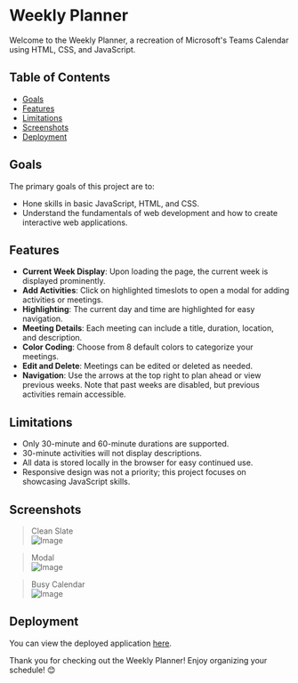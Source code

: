 # Weekly Planner

Welcome to the Weekly Planner, a recreation of Microsoft's Teams Calendar using HTML, CSS, and JavaScript.

## Table of Contents
- [Goals](#goals)
- [Features](#features)
- [Limitations](#limitations)
- [Screenshots](#screenshots)
- [Deployment](#deployment)

## Goals

The primary goals of this project are to:
- Hone skills in basic JavaScript, HTML, and CSS.
- Understand the fundamentals of web development and how to create interactive web applications.

## Features
- **Current Week Display**: Upon loading the page, the current week is displayed prominently.
- **Add Activities**: Click on highlighted timeslots to open a modal for adding activities or meetings.
- **Highlighting**: The current day and time are highlighted for easy navigation.
- **Meeting Details**: Each meeting can include a title, duration, location, and description.
- **Color Coding**: Choose from 8 default colors to categorize your meetings.
- **Edit and Delete**: Meetings can be edited or deleted as needed.
- **Navigation**: Use the arrows at the top right to plan ahead or view previous weeks. Note that past weeks are disabled, but previous activities remain accessible.

## Limitations

- Only 30-minute and 60-minute durations are supported.
- 30-minute activities will not display descriptions.
- All data is stored locally in the browser for easy continued use.
- Responsive design was not a priority; this project focuses on showcasing JavaScript skills.

## Screenshots

> Clean Slate<br/>
![Image](https://github.com/user-attachments/assets/e937e7c1-3860-42d8-af6b-093e60dd2e58)

> Modal <br/>
![Image](https://github.com/user-attachments/assets/1830a48f-7eaf-4ba9-a68c-6ed71168ff8b)

> Busy Calendar <br/>
![Image](https://github.com/user-attachments/assets/f0d28210-4d0b-4361-bd5d-82f7ab5caef4)

## Deployment

You can view the deployed application [here](https://ipior.github.io/teams-calendar/).

Thank you for checking out the Weekly Planner! Enjoy organizing your schedule! 😊
